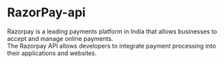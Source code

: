 # RazorPay-api

Razorpay is a leading payments platform in India that allows businesses to accept and manage online payments.<br>
The Razorpay API allows developers to integrate payment processing into their applications and websites.
